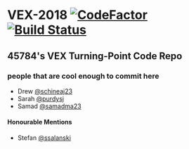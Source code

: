 # VEX-2018 [![CodeFactor](https://www.codefactor.io/repository/github/parksiderobotics/vex-2018/badge)](https://www.codefactor.io/repository/github/parksiderobotics/vex-2018) [![Build Status](https://travis-ci.com/ParksideRobotics/VEX-2018.svg?branch=master)](https://travis-ci.com/ParksideRobotics/VEX-2018)
## 45784's VEX Turning-Point Code Repo

### people that are cool enough to commit here
- Drew [@schineaj23](https://github.com/schineaj23/)
- Sarah [@purdysj](https://github.com/purdysj/)
- Samad [@samadma23](https://github.com/samadma23/)

#### Honourable Mentions
- Stefan [@ssalanski](https://github.com/ssalanski/)

